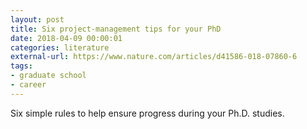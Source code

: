 ```yaml
---
layout: post
title: Six project-management tips for your PhD
date: 2018-04-09 00:00:01
categories: literature
external-url: https://www.nature.com/articles/d41586-018-07860-6
tags:
- graduate school
- career
---
```

Six simple rules to help ensure progress during your Ph.D. studies.
